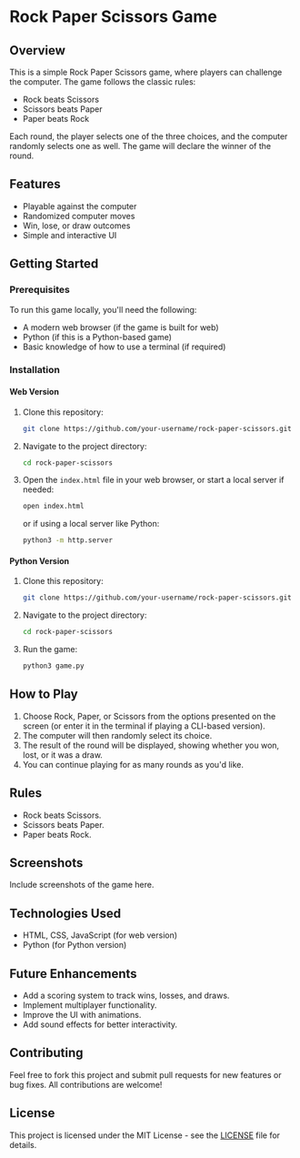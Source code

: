 # Rock Paper Scissors Game

## Overview
This is a simple Rock Paper Scissors game, where players can challenge the computer. The game follows the classic rules:

- Rock beats Scissors
- Scissors beats Paper
- Paper beats Rock

Each round, the player selects one of the three choices, and the computer randomly selects one as well. The game will declare the winner of the round.

## Features
- Playable against the computer
- Randomized computer moves
- Win, lose, or draw outcomes
- Simple and interactive UI

## Getting Started

### Prerequisites
To run this game locally, you'll need the following:

- A modern web browser (if the game is built for web)
- Python (if this is a Python-based game)
- Basic knowledge of how to use a terminal (if required)

### Installation

#### Web Version
1. Clone this repository:
    ```bash
    git clone https://github.com/your-username/rock-paper-scissors.git
    ```
2. Navigate to the project directory:
    ```bash
    cd rock-paper-scissors
    ```
3. Open the `index.html` file in your web browser, or start a local server if needed:
    ```bash
    open index.html
    ```
    or if using a local server like Python:
    ```bash
    python3 -m http.server
    ```

#### Python Version
1. Clone this repository:
    ```bash
    git clone https://github.com/your-username/rock-paper-scissors.git
    ```
2. Navigate to the project directory:
    ```bash
    cd rock-paper-scissors
    ```
3. Run the game:
    ```bash
    python3 game.py
    ```

## How to Play
1. Choose Rock, Paper, or Scissors from the options presented on the screen (or enter it in the terminal if playing a CLI-based version).
2. The computer will then randomly select its choice.
3. The result of the round will be displayed, showing whether you won, lost, or it was a draw.
4. You can continue playing for as many rounds as you'd like.

## Rules
- Rock beats Scissors.
- Scissors beats Paper.
- Paper beats Rock.

## Screenshots
Include screenshots of the game here.

## Technologies Used
- HTML, CSS, JavaScript (for web version)
- Python (for Python version)

## Future Enhancements
- Add a scoring system to track wins, losses, and draws.
- Implement multiplayer functionality.
- Improve the UI with animations.
- Add sound effects for better interactivity.

## Contributing
Feel free to fork this project and submit pull requests for new features or bug fixes. All contributions are welcome!

## License
This project is licensed under the MIT License - see the [LICENSE](LICENSE) file for details.
